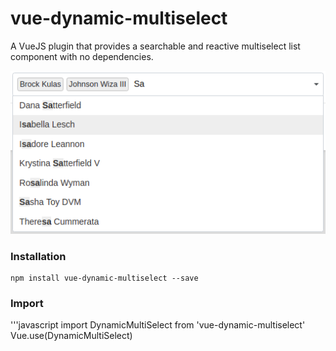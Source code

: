 # vue-dynamic-multiselect
A VueJS plugin that provides a searchable and reactive multiselect list component with no dependencies.

![alt text](https://raw.githubusercontent.com/silasmontgomery/vue-dynamic-multiselect/master/src/images/dynamic-multiselect.png "vue-dynamic-multiselect screenshot")

### Installation
```
npm install vue-dynamic-multiselect --save
```

### Import
'''javascript
import DynamicMultiSelect from 'vue-dynamic-multiselect'
Vue.use(DynamicMultiSelect)
```